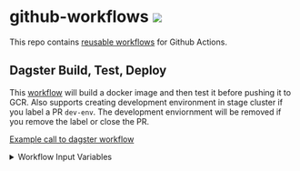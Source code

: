 # github-workflows <a href="https://github.com/20treeAI/github-workflows/releases"><img src="https://img.shields.io/github/v/release/20treeAI/github-workflows?style=plastic&labelColor=484848&color=3CA324&logo=GitHub&logoColor=white"></a>

This repo contains [reusable workflows](https://docs.github.com/en/actions/learn-github-actions/reusing-workflows) for Github Actions.

## Dagster Build, Test, Deploy

This [workflow](./.github/workflows/dagster.yml) will build a docker image and then test it before pushing it to GCR. Also supports creating development environment in stage cluster if you label a PR `dev-env`. The development enviornment will be removed if you remove the label or close the PR.

[Example call to dagster workflow](./examples/dagster.yml)

<details>
  <summary>Workflow Input Variables</summary>

| name                               | description                                                                     |  type  | default      | required |
| :--------------------------------- | :------------------------------------------------------------------------------ | :----: | :----------- | :------: |
| image_name                         | Docker image name                                                               | string | None         |   true   |
| branch                             | Git branch used for tagging incremental builds of the Docker image              | string | main         |  false   |
| gcp_project                        | GCP project where GCR/GKE are located for storing/deploying built Docker images | string | None         |   true   |
| gcp_location                       | Location where GKE is located for storing built Docker images                   | string | europe-west4 |  false   |
| cluster_name                       | K8s cluster name on which Dagster jobs are deployed to                          | string | None         |   true   |
| stage_cluster_name                 | K8s stage cluster name on which Dagster jobs are deployed to                    | string | None         |   true   |
| stage_cluster_domain               | FQDN for URL for cluster running dagster                                        | string | None         |   true   |
| stage_auth_domain                  | FQDN for authentication URL for cluster running dagster                         | string | None         |   true   |
| stage_dagster_service_account_name | Development K8s cluster name on which Dagster jobs are deployed to              | string | None         |   true   |
| dagster_version                    | Version of dagster to deploy helm chart for                                     | string | '0.15.10'    |  false   |

## Dagster Scheduled Rebuild and Deploy

This [workflow](./.github/workflows/dagster-scheduled-workflow.yml) will build a docker image and then test it before pushing it to GCR first in stage and then will retag for production. 

[Example call to dagster workflow](./examples/dagster_nightly_rebuild.yml)

<details>
  <summary>Workflow Input Variables</summary>

| name                         | description                                                                     |  type  | default      | required |
| :----------------------------| :------------------------------------------------------------------------------ | :----: | :----------- | :------: |
| image_name                   | Docker image name                                                               | string | None         |   true   |
| gcp_project                  | GCP project where GCR/GKE are located for storing/deploying built Docker images | string | None         |   true   |
| gcp_location                 | Location where GKE is located for storing built Docker images                   | string | europe-west4 |  false   |
| cluster_name                 | K8s cluster name on which Dagster jobs are deployed to                          | string | None         |   true   |
| stage_cluster_name           | K8s stage cluster name on which Dagster jobs are deployed to                    | string | None         |   true   |
| prod_github_environment      | The prod GitHub environment you'd like to use for deployments                   | string | None         |   true   |
| stage_ github_environment    | The stage GitHub environment you'd like to use for deployments                  | string | None         |   true   |

#### Input Secrets

These are the GitHub repo secrets you must create ahead of time!

| name                      | description                                                | required |
| :------------------------ | :--------------------------------------------------------- | :------: |
| SSH_KEY                   | SSH key used to access private repos during the build      |   true   |
| GCR_RW_SERVICEACCOUNT_KEY | GCR service account credentials to push/pull Docker images |   true   |

</details>

## Docker Build and Push To GCR <small>(Optional: test with dagster)</small>

This [workflow](./.github/workflows/docker_build_push.yml) will build and push a docker image. You can optionally pass in artifacts from previous jobs with the `artifacts_object_name` and `artifacts_path` input variables, to ensure the docker image gets built with context from a previous job.

[Example call to Docker Build and Push workflow without artifacts](./examples/docker_build_push.yml)

<details>
  <summary>Workflow Input Variables</summary>

| name                  | description                                                                   |  type   | default  | required |
| :-------------------- | :---------------------------------------------------------------------------- | :-----: | :------- | :------: |
| image_name            | Docker image name                                                             | string  | None     |   true   |
| branch                | Git branch used for tagging incremental builds of the Docker image            | string  | main     |   true   |
| gcp_project           | GCP project where GCR is located for storing built Docker images              | string  | None     |   true   |
| artifacts_object_name | Name of the artifacts object to pass to docker build job                      | string  | None     |  false   |
| artifacts_path        | Path to use for the artifacts object                                          | string  | `build/` |  false   |
| test_dagster          | whether or not to test docker image for dagster compatibility                 | boolean | false    |  false   |
| skip_image_push       | whether to skip image push (so that you can test image build without pushing) | boolean | false    |  false   |

#### Input Secrets

These are the GitHub repo secrets you must create ahead of time!

| name                      | description                                                | required |
| :------------------------ | :--------------------------------------------------------- | :------: |
| SSH_KEY                   | SSH key used to access private repos during the build      |   true   |
| GCR_RW_SERVICEACCOUNT_KEY | GCR service account credentials to push/pull Docker images |   true   |

</details>

## Deploy to Google Cloud Run (Optional: Create Sentry Release)

This [workflow](./.github/workflows/cloudrun_deploy_optional_sentry.yml) will deploy a docker image to a Cloud Run service and optionally create a sentry release.

[Example call to cloudrun workflow](./examples/cloudrun_deploy_optional_sentry.yml)

<details>
  <summary>Workflow Input Variables</summary>

| name           | description                                                      |  type   | default        | required |
| :------------- | :--------------------------------------------------------------- | :-----: | :------------- | :------: |
| gcp_project    | GCP project where GCR is located for storing built Docker images | string  | None           |   true   |
| region         | Region to deploy cloudrun app and docker image                   | string  | `europe-west4` |  false   |
| image_name     | Docker image name                                                | string  | None           |   true   |
| image_tag      | Name of Tag for Docker image                                     | string  | None           |  false   |
| service_name   | Name of service to update in Cloud Run                           | string  | None           |   true   |
| sentry_release | Whether or not to create a Sentry release for the this project   | boolean | false          |  false   |
| environment    | Environment to deploy to: stage or prod                          | string  | None           |   true   |

#### Input Secrets

These are the GitHub repo secrets you must create ahead of time!

| name                                 | description                                        | required |
| :----------------------------------- | :------------------------------------------------- | :------: |
| CLOUDRUN_DEPLOYER_SERVICEACCOUNT_KEY | GCP Service Account key for the cloud run deployer |   true   |
| SENTRY_AUTH_TOKEN                    | Token for sentry authentication                    |  false   |

</details>

## Yarn Build and Test

This [workflow](./.github/workflows/yarn_build_test.yml) will build and test a yarn project.

[Example call to yarn build and test workflow](./examples/yarn_build_test.yml)

<details>
  <summary>Workflow Input Variables</summary>

#### Input Secrets

These are the GitHub repo secrets you must create ahead of time!

| name                         | description                                             | required |
| :--------------------------- | :------------------------------------------------------ | :------: |
| REACT_APP_MAPBOX_TOKEN_STAGE | stage mapbox token secret needed at build time for yarn |  false   |
| REACT_APP_MAPBOX_TOKEN_PROD  | prod mapbox token secret needed at build time for yarn  |  false   |

</details>

## Deploy mkdocs via Github Pages

This [workflow](./.github/workflows/deploy_mkdocs.yml) will install python, poetry, and then deploy the docs dependency group.

You must already have a [docs dependency group](https://python-poetry.org/docs/managing-dependencies/#optional-groups) defined in your `pyproject.toml` like:

```toml
[tool.poetry.group.docs.dependencies]
mkdocs-material = "^8.5.1"
```

[Example call to mkdocs workflow](./examples/deploy_mkdocs.yml)

<details>
  <summary>Workflow Input Variables</summary>

| name           | description                      |  type  | default | required |
| :------------- | :------------------------------- | :----: | :------ | :------: |
| python_version | version of python you'd like use | string | '3.10'  |  false   |
| poetry_version | version of poetry you'd like use | string | '1.4.1' |  false   |

</details>


## Terraform Lint, Plan, Deploy to GCP
This [workflow](./.github/workflows/terraform.yml) will deploy a private terraform repo to GCP.

[Example call to terraform workflow](./examples/terraform.yml)

<details>
  <summary>Workflow Input Variables</summary>

| name                | description                                                       | type    | default        | required | 
|:-------------------:|:------------------------------------------------------------------|:-------:|:---------------|:--------:|
| terraform_workspace | The terraform workspace you'd like to plan and deploy changes to  | string  | None           | true     |
| github_environment  | The GitHub environment you'd like to use for deployments          | string  | None           | true     |

#### Input Secrets
These are the GitHub repo secrets you must create ahead of time!

| name                             | description                                                                 | required  | 
|:--------------------------------:|:----------------------------------------------------------------------------|:---------:|
| SSH_KEY                          | SSH key used to access private repos during the build                       | true      |
| GCP_TERRAFORM_SERVICE_ACCOUNT_KEY| service account credentials to deploy your terraform infra                  | true      |
| TF_GITHUB_APP_ID                 | ID of App for authenticating via the Github Terraform provider              | false     |
| TF_GITHUB_APP_INSTALLATION_ID    | Installation ID of App for authenticating via the Github Terraform provider | false     |
| TF_GITHUB_APP_PEM_FILE           | PEM file of App for authenticating via the Github Terraform provider        | false     |

</details>
